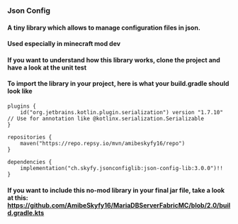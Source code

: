 ### Json Config

#### A tiny library which allows to manage configuration files in json.

#### Used especially in minecraft mod dev

#### If you want to understand how this library works, clone the project and have a look at the unit test

#### To import the library in your project, here is what your build.gradle should look like

```
plugins {
    id("org.jetbrains.kotlin.plugin.serialization") version "1.7.10" // Use for annotation like @kotlinx.serialization.Serializable
}

repositories {
    maven("https://repo.repsy.io/mvn/amibeskyfy16/repo")
}

dependencies {
    implementation("ch.skyfy.jsonconfiglib:json-config-lib:3.0.0")!!
}
```

#### If you want to include this no-mod library in your final jar file, take a look at this: https://github.com/AmibeSkyfy16/MariaDBServerFabricMC/blob/2.0/build.gradle.kts

